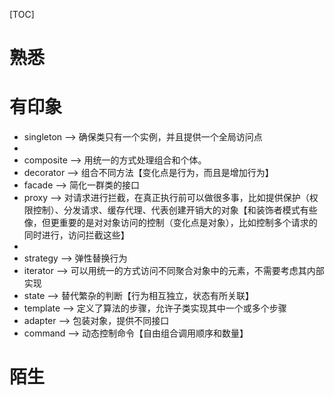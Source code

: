[TOC]

# 熟悉

# 有印象
- singleton ——> 确保类只有一个实例，并且提供一个全局访问点
- 
- composite ——> 用统一的方式处理组合和个体。
- decorator ——> 组合不同方法【变化点是行为，而且是增加行为】
- facade ——> 简化一群类的接口
- proxy ——> 对请求进行拦截，在真正执行前可以做很多事，比如提供保护（权限控制）、分发请求、缓存代理、代表创建开销大的对象【和装饰者模式有些像，但更重要的是对对象访问的控制（变化点是对象），比如控制多个请求的同时进行，访问拦截这些】
- 
- strategy ——> 弹性替换行为
- iterator ——> 可以用统一的方式访问不同聚合对象中的元素，不需要考虑其内部实现
- state ——> 替代繁杂的判断【行为相互独立，状态有所关联】
- template ——> 定义了算法的步骤，允许子类实现其中一个或多个步骤
- adapter ——> 包装对象，提供不同接口
- command ——> 动态控制命令【自由组合调用顺序和数量】

# 陌生
